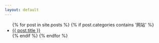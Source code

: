 ```yaml
---
layout: default
---
```


  <ul>
    {% for post in site.posts %}
      {% if post.categories contains '网站' %}
      <li>
        <a href="{{ post.url }}">{{ post.title }}</a>
      </li>
      {% endif %}
    {% endfor %}
  </ul>